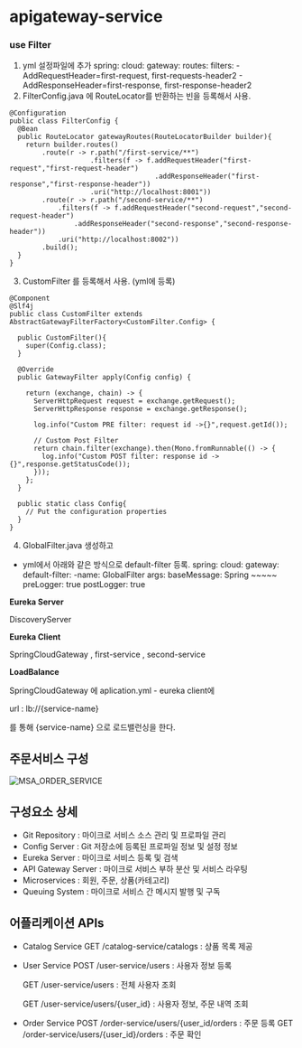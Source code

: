 # apigateway-service

### use Filter
1. yml 설정파일에 추가
spring:
    cloud:
      gateway:
        routes:
          filters:
            - AddRequestHeader=first-request, first-requests-header2
            - AddResponseHeader=first-response, first-response-header2
2. FilterConfig.java 에 RouteLocator를 반환하는 빈을 등록해서 사용.
```
@Configuration
public class FilterConfig {
  @Bean
  public RouteLocator gatewayRoutes(RouteLocatorBuilder builder){
    return builder.routes()
        .route(r -> r.path("/first-service/**")
                    .filters(f -> f.addRequestHeader("first-request","first-request-header")
                                    .addResponseHeader("first-response","first-response-header"))
                    .uri("http://localhost:8001"))
        .route(r -> r.path("/second-service/**")
            .filters(f -> f.addRequestHeader("second-request","second-request-header")
                .addResponseHeader("second-response","second-response-header"))
            .uri("http://localhost:8002"))
        .build();
  }
}
```
3. CustomFilter 를 등록해서 사용. (yml에 등록)
```
@Component
@Slf4j
public class CustomFilter extends AbstractGatewayFilterFactory<CustomFilter.Config> {

  public CustomFilter(){
    super(Config.class);
  }

  @Override
  public GatewayFilter apply(Config config) {

    return (exchange, chain) -> {
      ServerHttpRequest request = exchange.getRequest();
      ServerHttpResponse response = exchange.getResponse();

      log.info("Custom PRE filter: request id ->{}",request.getId());

      // Custom Post Filter
      return chain.filter(exchange).then(Mono.fromRunnable(() -> {
        log.info("Custom POST filter: response id ->{}",response.getStatusCode());
      }));
    };
  }

  public static class Config{
    // Put the configuration properties
  }
}
```

4. GlobalFilter.java 생성하고 
  - yml에서 아래와 같은 방식으로 default-filter 등록. 
  spring:
    cloud:
      gateway:
        default-filter:
          -name: GlobalFilter
           args:
            baseMessage: Spring ~~~~~
            preLogger: true
            postLogger: true
            

**Eureka Server**

DiscoveryServer

**Eureka Client**

SpringCloudGateway , first-service , second-service

**LoadBalance**

SpringCloudGateway 에 aplication.yml - eureka client에 

url : lb://{service-name}

를 통해 {service-name} 으로 로드밸런싱을 한다.




## 주문서비스 구성  ##
![MSA_ORDER_SERVICE](https://user-images.githubusercontent.com/60733417/187461359-3fa41f77-257c-44dd-8083-afb8a09ea863.PNG)
 
## 구성요소 상세 ##
- Git Repository  : 마이크로 서비스 소스 관리 및 프로파일 관리
- Config Server : Git 저장소에 등록된 프로파일 정보 및 설정 정보
- Eureka Server : 마이크로 서비스 등록 및 검색
- API Gateway Server : 마이크로 서비스 부하 분산 및 서비스 라우팅
- Microservices : 회원, 주문, 상품(카테고리)
- Queuing System : 마이크로 서비스 간 메시지 발행 및 구독

## 어플리케이션 APIs ##
- Catalog Service
  GET /catalog-service/catalogs : 상품 목록 제공
- User Service
  POST /user-service/users : 사용자 정보 등록
  
  GET /user-service/users : 전체 사용자 조회
  
  GET /user-service/users/{user_id} : 사용자 정보, 주문 내역 조회
- Order Service
  POST /order-service/users/{user_id/orders : 주문 등록
  GET /order-service/users/{user_id}/orders : 주문 확인
